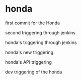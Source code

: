# honda

first commit for the Honda

second triggering through jenkins

honda's triggering through jenkins

honda's new triggering

honda's API triggering

dev triggering of the honda